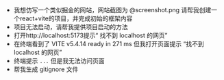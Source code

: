 - 我想仿写一个类似掘金的网站，网站截图为 @screenshot.png 请帮我创建一个react+vite的项目，并完成初始的框架内容
- 项目无法启动，请帮我提供项目启动的方法
- 打开http://localhost:5173提示“ 找不到 localhost 的网页”
- 在终端看到了   VITE v5.4.14  ready in 271 ms 但我打开页面提示 “找不到 localhost 的网页”
- 终端提示 `...` 但是我无法访问页面
- 帮我生成 gitignore 文件